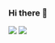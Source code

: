 ### Hi there 👋

<!--
**doppelgoer/doppelgoer** is a ✨ _special_ ✨ repository because its `README.md` (this file) appears on your GitHub profile.

Here are some ideas to get you startedd:

- 🔭 I’m currently working on ...
- 🌱 I’m currently learning ...
- 👯 I’m looking to collaborate on ...
- 🤔 I’m looking for help with ...
- 💬 Ask me about ...
- 📫 How to reach me: ...
- 😄 Pronouns: ...
- ⚡ Fun fact: ...
-->
<img src="https://img.shields.io/badge/Jvascript-f7df1e?style=flat-square&logo=Javascript&logoColor=black"/>  <img src="https://img.shields.io/badge/Node.js-8bc500?style=flat-square&logo=Node.js&logoColor=#339933"/>
